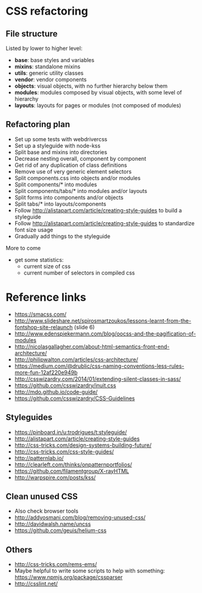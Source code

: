 # CSS refactoring

## File structure

Listed by lower to higher level:

- **base**: base styles and variables
- **mixins**: standalone mixins
- **utils**: generic utility classes
- **vendor**: vendor components
- **objects**: visual objects, with no further hierarchy below them
- **modules**: modules composed by visual objects, with some level of
  hierarchy
- **layouts**: layouts for pages or modules (not composed of modules)

## Refactoring plan

- Set up some tests with webdrivercss
- Set up a styleguide with node-kss
- Split base and mixins into directories
- Decrease nesting overall, component by component
- Get rid of any duplication of class definitions
- Remove use of very generic element selectors
- Split components.css into objects and/or modules
- Split components/* into modules
- Split components/tabs/* into modules and/or layouts
- Split forms into components and/or objects
- Split tabs/* into layouts/components
- Follow http://alistapart.com/article/creating-style-guides to build a
  styleguide
- Follow http://alistapart.com/article/creating-style-guides to
  standardize font size usage
- Gradually add things to the styleguide

More to come

- get some statistics:
  - current size of css
  - current number of selectors in compiled css

# Reference links
- https://smacss.com/
- http://www.slideshare.net/spirosmartzoukos/lessons-learnt-from-the-fontshop-site-relaunch (slide 6)
- http://www.edenspiekermann.com/blog/oocss-and-the-pagification-of-modules
- http://nicolasgallagher.com/about-html-semantics-front-end-architecture/
- http://philipwalton.com/articles/css-architecture/
- https://medium.com/@drublic/css-naming-conventions-less-rules-more-fun-12af220e949b
- http://csswizardry.com/2014/01/extending-silent-classes-in-sass/
- https://github.com/csswizardry/inuit.css
- http://mdo.github.io/code-guide/
- https://github.com/csswizardry/CSS-Guidelines

## Styleguides
- https://pinboard.in/u:trodrigues/t:styleguide/
- http://alistapart.com/article/creating-style-guides
- http://css-tricks.com/design-systems-building-future/
- http://css-tricks.com/css-style-guides/
- http://patternlab.io/
- http://clearleft.com/thinks/onpatternportfolios/
- https://github.com/filamentgroup/X-rayHTML
- http://warpspire.com/posts/kss/

## Clean unused CSS
- Also check browser tools
- http://addyosmani.com/blog/removing-unused-css/
- http://davidwalsh.name/uncss
- https://github.com/geuis/helium-css

## Others
- http://css-tricks.com/rems-ems/
- Maybe helpful to write some scripts to help with something: https://www.npmjs.org/package/cssparser
- http://csslint.net/

